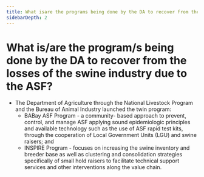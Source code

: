 ```yaml
---
title: What isare the programs being done by the DA to recover from the losses of the swine industry due to the ASF?
sidebarDepth: 2
---
```


# What is/are the program/s being done by the DA to recover from the losses of the swine industry due to the ASF?


 - The Department of Agriculture through the National Livestock Program and the Bureau of Animal Industry launched the twin program: 
     - BABay ASF Program - a community- based approach to prevent, control, and manage ASF applying sound epidemiologic principles and available technology such as the use of ASF rapid test kits, through the cooperation of Local Government Units (LGU) and swine raisers; and
     - INSPIRE Program - focuses on increasing the swine inventory and breeder base as well as clustering and consolidation strategies specifically of small hold raisers to facilitate technical support services and other interventions along the value chain.
